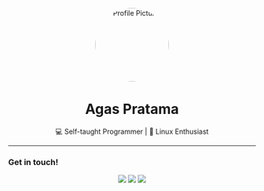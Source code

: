 <p align="center">
  <img src="https://github.com/agasfsnk.png" width="150" style="border-radius: 50%;" alt="Profile Picture"/>
</p>

<h1 align="center">Agas Pratama</h1>

<p align="center">
  💻 Self-taught Programmer | 🐧 Linux Enthusiast
</p>

---
### Get in touch!
<p align="center">
  <a href="https://facebook.com/agasptama"><img src="https://img.shields.io/badge/Facebook-1DA1F2?style=for-the-badge&logo=facebook&logoColor=white"/></a>
  <a href="https://instagram.com/agasfsnk"><img src="https://img.shields.io/badge/Instagram-E4405F?style=for-the-badge&logo=instagram&logoColor=white"/></a>
  <a href="https://linkedin.com/in/agasptama"><img src="https://img.shields.io/badge/LinkedIn-0077B5?style=for-the-badge&logo=linkedin&logoColor=white"/></a>
</p>

